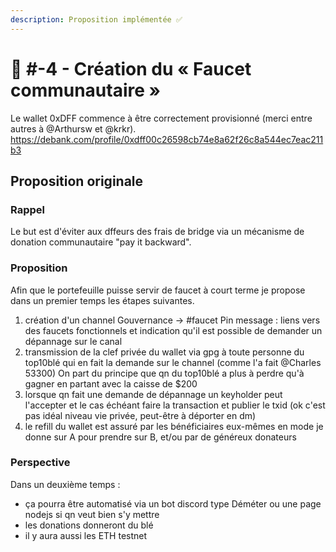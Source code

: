 ```yaml
---
description: Proposition implémentée ✅
---
```


# 📜 #-4 - Création du « Faucet communautaire »

Le wallet 0xDFF commence à être correctement provisionné (merci entre autres à @Arthursw et @krkr). https://debank.com/profile/0xdff00c26598cb74e8a62f26c8a544ec7eac211b3

## Proposition originale

### Rappel

Le but est d'éviter aux dffeurs des frais de bridge via un mécanisme de donation communautaire "pay it backward".

### Proposition

Afin que le portefeuille puisse servir de faucet à court terme je propose dans un premier temps les étapes suivantes.

1. création d'un channel Gouvernance -> #faucet Pin message : liens vers des faucets fonctionnels et indication qu'il est possible de demander un dépannage sur le canal
2. transmission de la clef privée du wallet via gpg à toute personne du top10blé qui en fait la demande sur le channel (comme l'a fait @Charles 53300) On part du principe que qn du top10blé a plus à perdre qu'à gagner en partant avec la caisse de $200
3. lorsque qn fait une demande de dépannage un keyholder peut l'accepter et le cas échéant faire la transaction et publier le txid (ok c'est pas idéal niveau vie privée, peut-être à déporter en dm)
4. le refill du wallet est assuré par les bénéficiaires eux-mêmes en mode je donne sur A pour prendre sur B, et/ou par de généreux donateurs

### Perspective

Dans un deuxième temps :

* ça pourra être automatisé via un bot discord type Déméter ou une page nodejs si qn veut bien s'y mettre
* les donations donneront du blé
* il y aura aussi les ETH testnet
